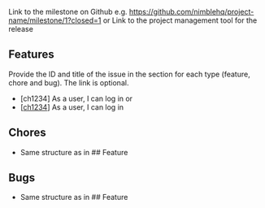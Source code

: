 Link to the milestone on Github e.g. https://github.com/nimblehq/project-name/milestone/1?closed=1
or
Link to the project management tool for the release

## Features

Provide the ID and title of the issue in the section for each type (feature, chore and bug). The link is optional.

- [ch1234] As a user, I can log in
or
- [[ch1234](https://github.com/nimblehq/project-name/issues/1234)] As a user, I can log in

## Chores

- Same structure as in  ## Feature

## Bugs

- Same structure as in  ## Feature
